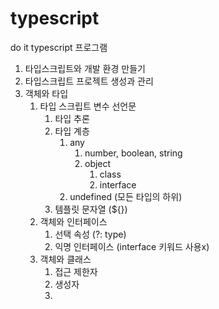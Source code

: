 # typescript
do it typescript 프로그램
1. 타입스크립트와 개발 환경 만들기
2. 타입스크립트 프로젝트 생성과 관리
3. 객체와 타입
   1. 타입 스크립트 변수 선언문
      1. 타입 추론
      2. 타입 계층
         1. any
            1. number, boolean, string
            2. object
               1. class
               2. interface
         2. undefined (모든 타입의 하위)
      3. 템플릿 문자열 (${})
   2. 객체와 인터페이스
      1. 선택 속성 (?: type)
      2. 익명 인터페이스 (interface 키워드 사용x)
   3. 객체와 클래스
      1. 접근 제한자
      2. 생성자
      3. 
